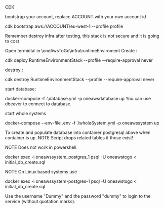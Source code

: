 
CDK

bootstrap your account, replace ACCOUNT with your own account id

cdk bootstrap aws://ACCOUNT/eu-west-1 --profile profile

Remember destroy infra after testing, this stack is not secure and it is going to cost

Open termintal in \oneAwsToGo\infra\runtimeEnviroment
Create :

cdk deploy RuntimeEnvironmentStack --profile <profile name> --require-approval never

destroy :

cdk destroy RuntimeEnvironmentStack --profile <profile name> --require-approval never

start database:

docker-compose -f .\database.yml -p oneawsdatabase up
You can use dbeaver to connect to database.

start whole systems

docker-compose --env-file .env -f .\wholeSystem.yml -p oneawssystem up

To create and populate database into container postgresql above when container is up. 
NOTE Script drops related tables if those exist!

NOTE Does not work in powershell.

docker exec -i oneawssystem_postgres_1 psql -U oneawstogo < initial_db_create.sql

NOTE On Linux based systems use

docker exec -i oneawssystem-postgres-1 psql -U oneawstogo < initial_db_create.sql

Use the username "Dummy" and the password "dummy" to login to the service (without quotation marks).

